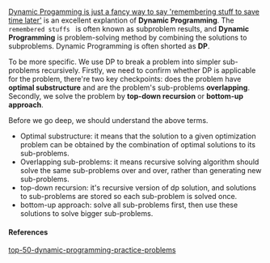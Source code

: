 
[Dynamic Progamming is just a fancy way to say 'remembering stuff to save time later'](https://www.quora.com/How-should-I-explain-dynamic-programming-to-a-4-year-old/answer/Jonathan-Paulson) is an excellent explantion of **Dynamic Programming**. The `remembered stuffs ` is often known as subproblem results, and **Dynamic Programming** is problem-solving method by combining the solutions to subproblems. Dynamic Programming is often shorted as **DP**.

To be more specific. We use DP to break a problem into simpler sub-problems recursively. Firstly, we need to confirm whether DP is applicable for the problem, there're two key checkpoints: does the problem have **optimal substructure** and are the problem's sub-problems **overlapping**. Secondly, we solve the problem by **top-down recursion** or **bottom-up approach**. 

Before we go deep, we should understand the above terms.  
 * Optimal substructure: it means that the solution to a given optimization problem can be obtained by the combination of optimal solutions to its sub-problems.  
 * Overlapping sub-problems: it means recursive solving algorithm should solve the same sub-problems over and over, rather than generating new sub-problems.   
 * top-down recursion: it's recursive version of dp solution, and solutions to sub-problems are stored so each sub-problem is solved once.  
 * bottom-up approach: solve all sub-problems first, then use these solutions to solve bigger sub-problems. 

#### References
[top-50-dynamic-programming-practice-problems](https://blog.usejournal.com/top-50-dynamic-programming-practice-problems-4208fed71aa3)